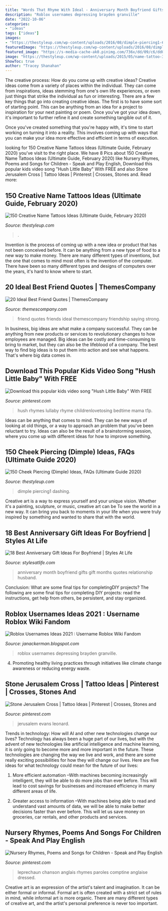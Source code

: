 ```yaml
---
title: "Words That Rhyme With Ideal - Anniversary Month Boyfriend Gifts Gift Months Quotes Relationship Husband"
description: "Roblox usernames depressing brayden granville"
date: "2022-10-06"
categories:
- "ideas"
tags: ["ideas"]
images:
- "https://thestyleup.com/wp-content/uploads/2016/08/dimple-piercing1-650x650.jpg"
featuredImage: "https://thestyleup.com/wp-content/uploads/2016/08/dimple-piercing1-650x650.jpg"
featured_image: "https://s-media-cache-ak0.pinimg.com/736x/dd/09/c6/dd09c6c40f0a86a595b1be4aace1135d.jpg"
image: "https://thestyleup.com/wp-content/uploads/2015/05/name-tattoo-34.jpg"
ShowToc: true
author: "Tracey Shanahan"
---
```



The creative process: How do you come up with creative ideas?
Creative ideas come from a variety of places within the individual. They can come from inspirations, ideas stemming from one's own life experiences, or even just things that strike the individual as fun or interesting. 
There are a few key things that go into creating creative ideas. The first is to have some sort of starting point. This can be anything from an idea for a project to inspiration for your next painting or poem. Once you've got your idea down, it's important to further refine it and create something tangible out of it. 

Once you've created something that you're happy with, it's time to start working on turning it into a reality. This involves coming up with ways that you can make your idea more effective and efficient in terms of execution.

	

		
looking for 150 Creative Name Tattoos Ideas (Ultimate Guide, February 2020) you've visit to the right place. We have 8 Pics about 150 Creative Name Tattoos Ideas (Ultimate Guide, February 2020) like Nursery Rhymes, Poems and Songs for Children - Speak and Play English, Download this popular kids video song &quot;Hush Little Baby&quot; With FREE and also Stone Jerusalem Cross | Tattoo Ideas | Pinterest | Crosses, Stones and. Read more:
		
    
## 150 Creative Name Tattoos Ideas (Ultimate Guide, February 2020)

<img loading=lazy src="https://thestyleup.com/wp-content/uploads/2015/05/name-tattoo-34.jpg" onerror="this.onerror=null;this.src='https://tse4.mm.bing.net/th?id=OIP.Jl5lBkU4v8drn0oM9uMbjQHaHa&amp;pid=15.1';" alt="150 Creative Name Tattoos Ideas (Ultimate Guide, February 2020)">

_Source: thestyleup.com_

>. 

	

Invention is the process of coming up with a new idea or product that has not been conceived before. It can be anything from a new type of food to a new way to make money. There are many different types of inventions, but the one that comes to mind most often is the invention of the computer. There have been so many different types and designs of computers over the years, it's hard to know where to start.

    
## 20 Ideal Best Friend Quotes | ThemesCompany

<img loading=lazy src="http://www.themescompany.com/wp-content/uploads/2013/05/muhammadali-quote1.jpg" onerror="this.onerror=null;this.src='https://tse1.mm.bing.net/th?id=OIP.yTmJ4HWVtBORWN9TopBJ6wHaHo&amp;pid=15.1';" alt="20 Ideal Best Friend Quotes | ThemesCompany">

_Source: themescompany.com_

>friend quotes friends ideal themescompany friendship saying strong. 

	

In business, big ideas are what make a company successful. They can be anything from new products or services to revolutionary changes to how employees are managed. Big ideas can be costly and time-consuming to bring to market, but they can also be the lifeblood of a company. The best way to find big ideas is to put them into action and see what happens. That's where big data comes in.

    
## Download This Popular Kids Video Song &quot;Hush Little Baby&quot; With FREE

<img loading=lazy src="https://i.pinimg.com/736x/45/9a/ff/459aff64da7576ce80044396690b153c.jpg" onerror="this.onerror=null;this.src='https://tse2.mm.bing.net/th?id=OIP.QD_52u_y7POYYb__LGbX0gHaKe&amp;pid=15.1';" alt="Download this popular kids video song &quot;Hush Little Baby&quot; With FREE">

_Source: pinterest.com_

>hush rhymes lullaby rhyme childrenlovetosing bedtime mama t1p. 

	

Ideas can be anything that comes to mind. They can be new ways of looking at old things, or a way to approach an problem that you've been reluctant to try. Ideas can also be the result of a brainstorming session, where you come up with different ideas for how to improve something.

    
## 150 Cheek Piercing (Dimple) Ideas, FAQs (Ultimate Guide 2020)

<img loading=lazy src="https://thestyleup.com/wp-content/uploads/2016/08/dimple-piercing1-650x650.jpg" onerror="this.onerror=null;this.src='https://tse4.mm.bing.net/th?id=OIP.TuYbGpiV3qEu_NbXa1vtCQHaHa&amp;pid=15.1';" alt="150 Cheek Piercing (Dimple) Ideas, FAQs (Ultimate Guide 2020)">

_Source: thestyleup.com_

>dimple piercing1 dashing. 

	

Creative art is a way to express yourself and your unique vision. Whether it's a painting, sculpture, or music, creative art can be To see the world in a new way. It can bring you back to moments in your life when you were truly inspired by something and wanted to share that with the world.

    
## 18 Best Anniversary Gift Ideas For Boyfriend | Styles At Life

<img loading=lazy src="https://i.pinimg.com/originals/44/06/f8/4406f893cfaa6459b2843a410bac8685.jpg" onerror="this.onerror=null;this.src='https://tse4.mm.bing.net/th?id=OIP.QRMkVXoWcPdgYErKqxuk-wHaJ4&amp;pid=15.1';" alt="18 Best Anniversary Gift Ideas For Boyfriend | Styles At Life">

_Source: stylesatlife.com_

>anniversary month boyfriend gifts gift months quotes relationship husband. 

	

Conclusion: What are some final tips for completingDIY projects?
The following are some final tips for completing DIY projects: read the instructions, get help from others, be persistent, and stay organized.

    
## Roblox Usernames Ideas 2021 : Username Roblox Wiki Fandom

<img loading=lazy src="https://lh6.googleusercontent.com/proxy/Ydswbylx7NZRSHxTQ5_o31wTCEH7ntSGX3GGhSvxmXvfltILgwkkkyflYLCY4slM91ZUUieKobNh_L3ocZJUyVfGa-InH6yN5bBKzmsw-O1Yc0R-oah1IHfYWZQustE2ShhAyb39pa077kJfnBjn1P-61Or4XXxihjRJdM5B9hrB1nnsJJe5FZUIhnbZKMqOHc7rGS3dbf0fXKI08S1yY5UHsmrFwXha79n0qqLrGOEKs7P1KEXN4JUbHDqen7x7C4u_6MjPocTuGhuckdFKJRH7iWQMUsL1u7F54_WTgWbc6SuYgZ251srakP8=w1200-h630-p-k-no-nu" onerror="this.onerror=null;this.src='https://tse1.mm.bing.net/th?id=OIP.7wCCRiviK6y3h4k5sntr-QHaEj&amp;pid=15.1';" alt="Roblox Usernames Ideas 2021 : Username Roblox Wiki Fandom">

_Source: janackerman.blogspot.com_

>roblox usernames depressing brayden granville. 

	

4. Promoting healthy living practices through initiatives like climate change awareness or reducing energy waste. 

    
## Stone Jerusalem Cross | Tattoo Ideas | Pinterest | Crosses, Stones And

<img loading=lazy src="https://s-media-cache-ak0.pinimg.com/736x/dd/09/c6/dd09c6c40f0a86a595b1be4aace1135d.jpg" onerror="this.onerror=null;this.src='https://tse4.mm.bing.net/th?id=OIP.BrkFPEFyMfqatSyFZwg3eQHaJ3&amp;pid=15.1';" alt="Stone Jerusalem Cross | Tattoo Ideas | Pinterest | Crosses, Stones and">

_Source: pinterest.com_

>jerusalem evans leonard. 

	

Trends in technology: How will AI and other new technologies change our lives?
Technology has always been a huge part of our lives, but with the advent of new technologies like artificial intelligence and machine learning, it is only going to become more and more important in the future. These technologies are changing the way we live and work, and there are some really exciting possibilities for how they will change our lives. Here are five ideas for what technology could mean for the future of our lives:
1. More efficient automation –With machines becoming increasingly intelligent, they will be able to do more jobs than ever before. This will lead to cost savings for businesses and increased efficiency in many different areas of life.

2. Greater access to information –With machines being able to read and understand vast amounts of data, we will be able to make better decisions faster than ever before. This will let us save money on groceries, car rentals, and other products and services.

    
## Nursery Rhymes, Poems And Songs For Children - Speak And Play English

<img loading=lazy src="https://i.pinimg.com/736x/50/64/c4/5064c420790ad30447d1ca03f7039a39.jpg" onerror="this.onerror=null;this.src='https://tse3.mm.bing.net/th?id=OIP.-jt53Y7fOwG1fXZZoxqNAgHaKX&amp;pid=15.1';" alt="Nursery Rhymes, Poems and Songs for Children - Speak and Play English">

_Source: pinterest.com_

>leprechaun chanson anglais rhymes paroles comptine anglaise dressed. 

	

Creative art is an expression of the artist's talent and imagination. It can be either formal or informal. Formal art is often created with a strict set of rules in mind, while informal art is more organic. There are many different types of creative art, and the artist's personal preference is never too important.

